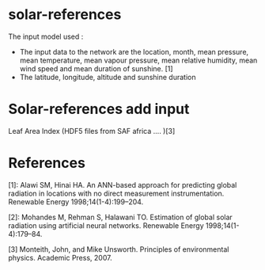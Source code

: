 # solar-references

The input model used : 
-	The input data to the network are the location, month, mean pressure, mean temperature, mean vapour pressure, mean relative humidity, mean wind speed and mean duration of sunshine. [1]
- The latitude, longitude, altitude and sunshine duration


# Solar-references add input
 Leaf Area Index (HDF5 files from SAF africa .... )[3]
 
# References

[1]: Alawi SM, Hinai HA. An ANN-based approach for predicting global radiation in locations with no direct measurement instrumentation. Renewable Energy 1998;14(1-4):199–204.

[2]: Mohandes M, Rehman S, Halawani TO. Estimation of global solar radiation using artificial neural
networks. Renewable Energy 1998;14(1-4):179–84.

[3] Monteith, John, and Mike Unsworth. Principles of environmental physics. Academic Press, 2007.
